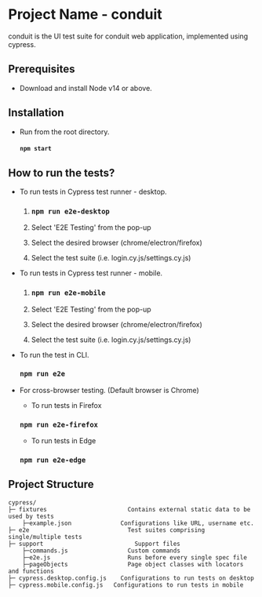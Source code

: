 # Project Name - conduit

conduit is the UI test suite for conduit web application, implemented using cypress.

## Prerequisites

- Download and install Node v14 or above.

## Installation

- Run from the root directory.

  #### `npm start`

## How to run the tests?

- To run tests in Cypress test runner - desktop.

  1. ### `npm run e2e-desktop`

  2. Select 'E2E Testing' from the pop-up
  3. Select the desired browser (chrome/electron/firefox)
  4. Select the test suite (i.e. login.cy.js/settings.cy.js)

- To run tests in Cypress test runner - mobile.

  1. ### `npm run e2e-mobile`

  2. Select 'E2E Testing' from the pop-up
  3. Select the desired browser (chrome/electron/firefox)
  4. Select the test suite (i.e. login.cy.js/settings.cy.js)

- To run the test in CLI.

  ### `npm run e2e`

- For cross-browser testing. (Default browser is Chrome)

  - To run tests in Firefox

  ### `npm run e2e-firefox`

  - To run tests in Edge

  ### `npm run e2e-edge`

## Project Structure

    cypress/
    ├─ fixtures	  			          Contains external static data to be used by tests
        ├─example.json		        Configurations like URL, username etc.
    ├─ e2e 			                  Test suites comprising single/multiple tests
    ├─ support				            Support files
        ├─commands.js    		      Custom commands
        ├─e2e.js		              Runs before every single spec file
        ├─pageObjects		          Page object classes with locators and functions
    ├─ cypress.desktop.config.js	Configurations to run tests on desktop
    ├─ cypress.mobile.config.js	  Configurations to run tests in mobile
